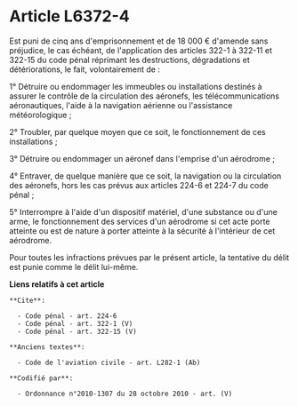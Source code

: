 # Article L6372-4

Est puni de cinq ans d'emprisonnement et de 18 000 € d'amende sans préjudice, le cas échéant, de l'application des articles
322-1 à 322-11 et 322-15 du code pénal réprimant les destructions, dégradations et détériorations, le fait, volontairement
de : 

1° Détruire ou endommager les immeubles ou installations destinés à assurer le contrôle de la circulation des aéronefs, les
télécommunications aéronautiques, l'aide à la navigation aérienne ou l'assistance météorologique ; 

2° Troubler, par quelque moyen que ce soit, le fonctionnement de ces installations ; 

3° Détruire ou endommager un aéronef dans l'emprise d'un aérodrome ; 

4° Entraver, de quelque manière que ce soit, la navigation ou la circulation des aéronefs, hors les cas prévus aux articles
224-6 et 224-7 du code pénal ; 

5° Interrompre à l'aide d'un dispositif matériel, d'une substance ou d'une arme, le fonctionnement des services d'un
aérodrome si cet acte porte atteinte ou est de nature à porter atteinte à la sécurité à l'intérieur de cet aérodrome. 

Pour toutes les infractions prévues par le présent article, la tentative du délit est punie comme le délit lui-même.

**Liens relatifs à cet article**

	**Cite**:

	  - Code pénal - art. 224-6
	  - Code pénal - art. 322-1 (V)
	  - Code pénal - art. 322-15 (V)

	**Anciens textes**:

	  - Code de l'aviation civile - art. L282-1 (Ab)

	**Codifié par**:

	  - Ordonnance n°2010-1307 du 28 octobre 2010 - art. (V)
